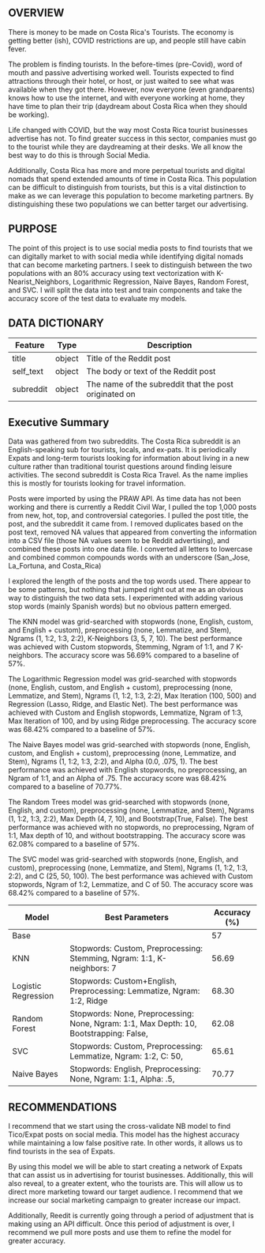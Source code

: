 ## OVERVIEW 
There is money to be made on Costa Rica's Tourists.  The economy is getting better (ish), COVID restrictions are up, and people still have cabin fever.  

The problem is finding tourists.  In the before-times (pre-Covid), word of mouth and passive advertising worked well.  Tourists expected to find attractions through their hotel, or host, or just waited to see what was available when they got there.  However, now everyone (even grandparents) knows how to use the internet, and with everyone working at home, they have time to plan their trip (daydream about Costa Rica when they should be working).   

Life changed with COVID, but the way most Costa Rica tourist businesses advertise has not.  To find greater success in this sector, companies must go to the tourist while they are daydreaming at their desks.  We all know the best way to do this is through Social Media.  

Additionally, Costa Rica has more and more perpetual tourists and digital nomads that spend extended amounts of time in Costa Rica.  This population can be difficult to distinguish from tourists, but this is a vital distinction to make as we can leverage this population to become marketing partners.  By distinguishing these two populations we can better target our advertising.  

## PURPOSE
The point of this project is to use social media posts to find tourists that we can digitally market to with social media while identifying digital nomads that can become marketing partners.  I seek to distinguish between the two populations with an 80% accuracy using text vectorization with K-Nearist_Neighbors, Logarithmic Regression, Naive Bayes, Random Forest, and SVC.  I will split the data into test and train components and take the accuracy score of the test data to evaluate my models.  

## DATA DICTIONARY
| Feature | Type | Description |
|---|---|---|
|title|object|Title of the Reddit post| 
|self_text|object|The body or text of the Reddit post| 
|subreddit|object|The name of the subreddit that the post originated on| 

## Executive Summary
Data was gathered from two subreddits.  The Costa Rica subreddit is an English-speaking sub for tourists, locals, and ex-pats.  It is periodically Expats and long-term tourists looking for information about living in a new culture rather than traditional tourist questions around finding leisure activities.  The second subreddit is Costa Rica Travel.  As the name implies this is mostly for tourists looking for travel information.  

Posts were imported by using the PRAW API.  As time data has not been working and there is currently a Reddit Civil War, I pulled the top 1,000 posts from new, hot, top, and controversial categories.  I pulled the post title, the post, and the subreddit it came from.  I removed duplicates based on the post text, removed NA values that appeared from converting the information into a CSV file (those NA values seem to be Reddit advertising), and combined these posts into one data file.  I converted all letters to lowercase and combined common compounds words with an underscore (San_Jose, La_Fortuna, and Costa_Rica)

I explored the length of the posts and the top words used.  There appear to be some patterns, but nothing that jumped right out at me as an obvious way to distinguish the two data sets.  I experimented with adding various stop words (mainly Spanish words) but no obvious pattern emerged.  

The KNN model was grid-searched with stopwords (none, English, custom, and English + custom), preprocessing (none, Lemmatize, and Stem), Ngrams (1, 1:2, 1:3, 2:2), K-Neighbors (3, 5, 7, 10).  The best performance was achieved with Custom stopwords, Stemming, Ngram of 1:1, and 7 K-neighbors.  The accuracy score was 56.69% compared to a baseline of 57%.  

The Logarithmic Regression model was grid-searched with stopwords (none, English, custom, and English + custom), preprocessing (none, Lemmatize, and Stem), Ngrams (1, 1:2, 1:3, 2:2), Max Iteration (100, 500) and Regression (Lasso, Ridge, and Elastic Net).  The best performance was achieved with Custom and English stopwords, Lemmatize, Ngram of 1:3, Max Iteration of 100, and by using Ridge preprocessing.  The accuracy score was 68.42% compared to a baseline of 57%. 

The Naive Bayes model was grid-searched with stopwords (none, English, custom, and English + custom), preprocessing (none, Lemmatize, and Stem), Ngrams (1, 1:2, 1:3, 2:2), and Alpha (0.0, .075, 1).  The best performance was achieved with English stopwords, no preprocessing, an Ngram of 1:1, and an Alpha of .75.    The accuracy score was 68.42% compared to a baseline of 70.77%. 

The Random Trees model was grid-searched with stopwords (none, English, and custom), preprocessing (none, Lemmatize, and Stem), Ngrams (1, 1:2, 1:3, 2:2), Max Depth (4, 7, 10), and  Bootstrap(True, False).  The best performance was achieved with no stopwords, no preprocessing, Ngram of 1:1, Max depth of 10, and without bootstrapping.  The accuracy score was 62.08% compared to a baseline of 57%. 

The SVC model was grid-searched with stopwords (none, English, and custom), preprocessing (none, Lemmatize, and Stem), Ngrams (1, 1:2, 1:3, 2:2), and C (25, 50, 100).  The best performance was achieved with Custom stopwords, Ngram of 1:2, Lemmatize, and C of 50.  The accuracy score was 68.42% compared to a baseline of 57%. 

| Model               | Best Parameters                                                                        | Accuracy (%) |
| ------------------- | -------------------------------------------------------------------------------------- | ------------ |
| Base                |                                                                                        | 57           |
| KNN                 | Stopwords: Custom, Preprocessing: Stemming, Ngram: 1:1, K-neighbors: 7                 | 56.69        |
| Logistic Regression | Stopwords: Custom+English, Preprocessing: Lemmatize, Ngram: 1:2, Ridge                 | 68.30        |
| Random Forest       | Stopwords: None, Preprocessing: None, Ngram: 1:1, Max Depth: 10, Bootstrapping: False, | 62.08        |
| SVC                 | Stopwords: Custom, Preprocessing: Lemmatize, Ngram: 1:2, C: 50,                        | 65.61        |
| Naive Bayes         | Stopwords: English, Preprocessing: None, Ngram: 1:1, Alpha: .5,                        | 70.77        |


## RECOMMENDATIONS 
I recommend that we start using the cross-validate NB model to find Tico/Expat posts on social media.  This model has the highest accuracy while maintaining a low false positive rate.  In other words, it allows us to find tourists in the sea of Expats.  

By using this model we will be able to start creating a network of Expats that can assist us in advertising for tourist businesses.  Additionally, this will also reveal, to a greater extent, who the tourists are.  This will allow us to direct more marketing toward our target audience.  I recommend that we increase our social marketing campaign to greater increase our impact.  

Additionally, Reedit is currently going through a period of adjustment that is making using an API difficult.  Once this period of adjustment is over, I recommend we pull more posts and use them to refine the model for greater accuracy.  